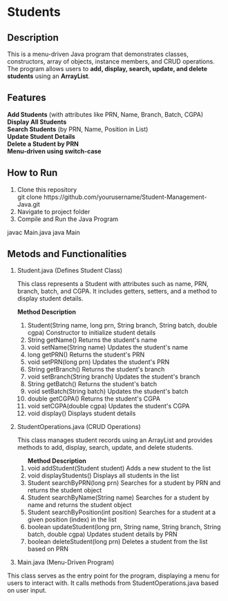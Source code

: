 # Students

## Description  
This is a menu-driven Java program that demonstrates classes, constructors, array of objects, instance members, and CRUD operations.  
The program allows users to **add, display, search, update, and delete students** using an **ArrayList**.

## Features  
**Add Students** (with attributes like PRN, Name, Branch, Batch, CGPA)  
**Display All Students**  
**Search Students** (by PRN, Name, Position in List)  
**Update Student Details**  
**Delete a Student by PRN**  
**Menu-driven using switch-case**  


## How to Run 
<ol> <li> Clone this repository </li>
git clone https://github.com/yourusername/Student-Management-Java.git
<li>Navigate to project folder</li>
<li>Compile and Run the Java Program</li></ol>
javac Main.java
java Main

## Metods and Functionalities
<ol><li>Student.java (Defines Student Class)</li>
<p>This class represents a Student with attributes such as name, PRN, branch, batch, and CGPA. It includes getters, setters, and a method to display student details.</p>

<b>Method Description</b>
<ol>
    <li>Student(String name, long prn, String branch, String batch, double cgpa) Constructor to initialize student details</li>
    <li>String getName() Returns the student's name</li>
    <li>void setName(String name) Updates the student's name</li>
    <li>long getPRN() Returns the student's PRN</li>
    <li>void setPRN(long prn) Updates the student's PRN</li>
    <li>String getBranch() Returns the student's branch</li>
    <li>void setBranch(String branch) Updates the student's branch</li>
    <li>String getBatch() Returns the student's batch</li>
    <li>void setBatch(String batch) Updates the student's batch</li>
    <li>double getCGPA() Returns the student's CGPA</li>
    <li>void setCGPA(double cgpa) Updates the student's CGPA</li>
    <li>void display() Displays student details</li>
</ol><p></p>

<li>StudentOperations.java (CRUD Operations)</li>
<p>This class manages student records using an ArrayList and provides methods to add, display, search, update, and delete students.</p>
<ol><b>Method Description</b>
<li>void addStudent(Student student) Adds a new student to the list</li>
<li>void displayStudents() Displays all students in the list</li>
<li>Student searchByPRN(long prn) Searches for a student by PRN and returns the student object</li>
<li>Student searchByName(String name) Searches for a student by name and returns the student object</li>
<li>Student searchByPosition(int position) Searches for a student at a given position (index) in the list</li>
<li>boolean updateStudent(long prn, String name, String branch, String batch, double cgpa) Updates student details by PRN</li>
<li>boolean deleteStudent(long prn) Deletes a student from the list based on PRN</li></ol> <p></p>


<li>Main.java (Menu-Driven Program)</li></ol>
<p>This class serves as the entry point for the program, displaying a menu for users to interact with. It calls methods from StudentOperations.java based on user input.</p>



